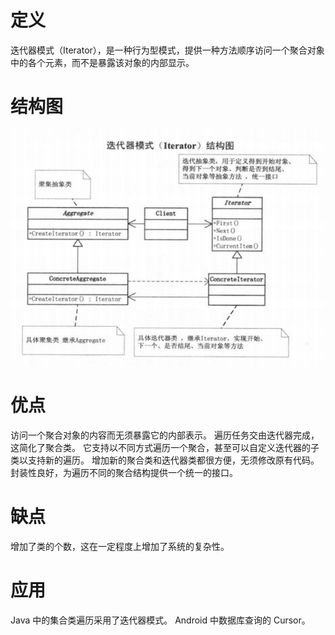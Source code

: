 # 定义
迭代器模式（Iterator），是一种行为型模式，提供一种方法顺序访问一个聚合对象中的各个元素，而不是暴露该对象的内部显示。

# 结构图
![](Iterator.png)

# 优点
访问一个聚合对象的内容而无须暴露它的内部表示。
遍历任务交由迭代器完成，这简化了聚合类。
它支持以不同方式遍历一个聚合，甚至可以自定义迭代器的子类以支持新的遍历。
增加新的聚合类和迭代器类都很方便，无须修改原有代码。
封装性良好，为遍历不同的聚合结构提供一个统一的接口。

# 缺点
增加了类的个数，这在一定程度上增加了系统的复杂性。

# 应用
Java 中的集合类遍历采用了迭代器模式。
Android 中数据库查询的 Cursor。